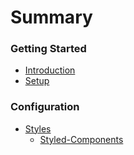 # Summary

### Getting Started

* [Introduction](readme.md)
* [Setup](setup.md)

### Configuration

* [Styles](styles/styles.md)
  * [Styled-Components](styles/styled-components.md)